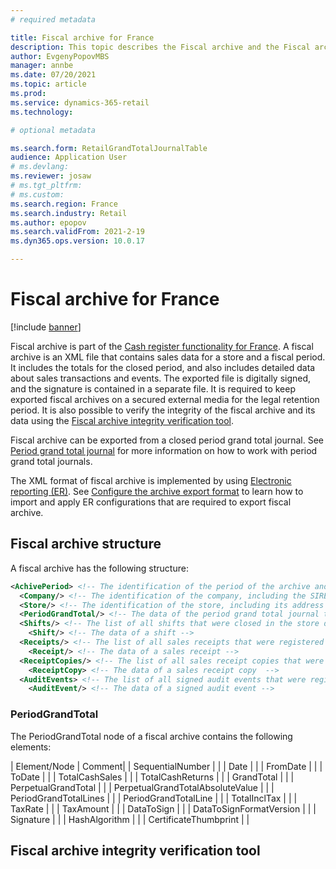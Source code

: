 ```yaml
---
# required metadata

title: Fiscal archive for France
description: This topic describes the Fiscal archive and the Fiscal archive integrity verification tool that are available to Commerce customers in France
author: EvgenyPopovMBS
manager: annbe
ms.date: 07/20/2021
ms.topic: article
ms.prod: 
ms.service: dynamics-365-retail
ms.technology: 

# optional metadata

ms.search.form: RetailGrandTotalJournalTable
audience: Application User
# ms.devlang: 
ms.reviewer: josaw
# ms.tgt_pltfrm: 
# ms.custom: 
ms.search.region: France
ms.search.industry: Retail
ms.author: epopov
ms.search.validFrom: 2021-2-19
ms.dyn365.ops.version: 10.0.17

---
```

# Fiscal archive for France

[!include [banner](../includes/banner.md)]

Fiscal archive is part of the [Cash register functionality for France](./emea-fra-cash-registers.md). A fiscal archive is an XML file that contains sales data for a store and a fiscal period. It includes the totals for the closed period, and also includes detailed data about sales transactions and events. The exported file is digitally signed, and the signature is contained in a separate file. It is required to keep exported fiscal archives on a secured external media for the legal retention period. It is also possible to verify the integrity of the fiscal archive and its data using the [Fiscal archive integrity verification tool](#fiscal-archive-integrity-verification-tool).

Fiscal archive can be exported from a closed period grand total journal. See [Period grand total journal](./emea-fra-cash-registers.md#period-grand-total-journal) for more information on how to work with period grand total journals.

The XML format of fiscal archive is implemented by using [Electronic reporting (ER)](../../dev-itpro/analytics/general-electronic-reporting.md). See [Configure the archive export format](./emea-fra-cash-registers.md#configure-the-archive-export-format) to learn how to import and apply ER configurations that are required to export fiscal archive.

## Fiscal archive structure

A fiscal archive has the following structure:

  ``` xml
  <AchivePeriod> <!-- The identification of the period of the archive and the archive creation date -->
    <Company/> <!-- The identification of the company, including the SIRET code, the NAF code, and the VAT ID of the company -->
    <Store/> <!-- The identification of the store, including its address -->
    <PeriodGrandTotal/> <!-- The data of the period grand total journal that the archive was exported from -->
    <Shifts/> <!-- The list of all shifts that were closed in the store during the period of the archive -->
      <Shift/> <!-- The data of a shift -->
    <Receipts/> <!-- The list of all sales receipts that were registered in the shifts included in the archive -->
      <Receipt/> <!-- The data of a sales receipt -->
    <ReceiptCopies/> <!-- The list of all sales receipt copies that were printed in the shifts included in the archive -->
      <ReceiptCopy> <!-- The data of a sales receipt copy  -->
    <AuditEvents> <!-- The list of all signed audit events that were registered in the shifts included in the archive -->
      <AuditEvent/> <!-- The data of a signed audit event -->
  ```
### PeriodGrandTotal

The PeriodGrandTotal node of a fiscal archive contains the following elements:

| Element/Node | Comment|
| SequentialNumber | |
| Date | |
| FromDate | |
| ToDate | |
| TotalCashSales | |
| TotalCashReturns | |
| GrandTotal | |
| PerpetualGrandTotal | |
| PerpetualGrandTotalAbsoluteValue | |
| PeriodGrandTotalLines | |
| PeriodGrandTotalLine | |
| TotalInclTax | |
| TaxRate | |
| TaxAmount | |
| DataToSign | |
| DataToSignFormatVersion | |
| Signature | |
| HashAlgorithm | |
| CertificateThumbprint | |

## Fiscal archive integrity verification tool
